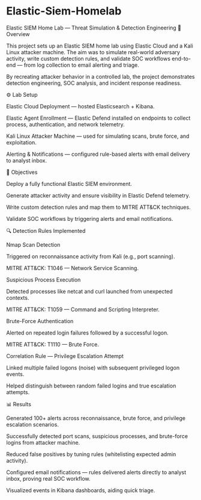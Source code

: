 # Elastic-Siem-Homelab
Elastic SIEM Home Lab — Threat Simulation & Detection Engineering
📌 Overview

This project sets up an Elastic SIEM home lab using Elastic Cloud and a Kali Linux attacker machine. The aim was to simulate real-world adversary activity, write custom detection rules, and validate SOC workflows end-to-end — from log collection to email alerting and triage.

By recreating attacker behavior in a controlled lab, the project demonstrates detection engineering, SOC analysis, and incident response readiness.

⚙️ Lab Setup

Elastic Cloud Deployment — hosted Elasticsearch + Kibana.

Elastic Agent Enrollment — Elastic Defend installed on endpoints to collect process, authentication, and network telemetry.

Kali Linux Attacker Machine — used for simulating scans, brute force, and exploitation.

Alerting & Notifications — configured rule-based alerts with email delivery to analyst inbox.

🎯 Objectives

Deploy a fully functional Elastic SIEM environment.

Generate attacker activity and ensure visibility in Elastic Defend telemetry.

Write custom detection rules and map them to MITRE ATT&CK techniques.

Validate SOC workflows by triggering alerts and email notifications.

🔍 Detection Rules Implemented

Nmap Scan Detection

Triggered on reconnaissance activity from Kali (e.g., port scanning).

MITRE ATT&CK: T1046 — Network Service Scanning.

Suspicious Process Execution

Detected processes like netcat and curl launched from unexpected contexts.

MITRE ATT&CK: T1059 — Command and Scripting Interpreter.

Brute-Force Authentication

Alerted on repeated login failures followed by a successful logon.

MITRE ATT&CK: T1110 — Brute Force.

Correlation Rule — Privilege Escalation Attempt

Linked multiple failed logons (noise) with subsequent privileged logon events.

Helped distinguish between random failed logins and true escalation attempts.

📊 Results

Generated 100+ alerts across reconnaissance, brute force, and privilege escalation scenarios.

Successfully detected port scans, suspicious processes, and brute-force logins from attacker machine.

Reduced false positives by tuning rules (whitelisting expected admin activity).

Configured email notifications — rules delivered alerts directly to analyst inbox, proving real SOC workflow.

Visualized events in Kibana dashboards, aiding quick triage.
